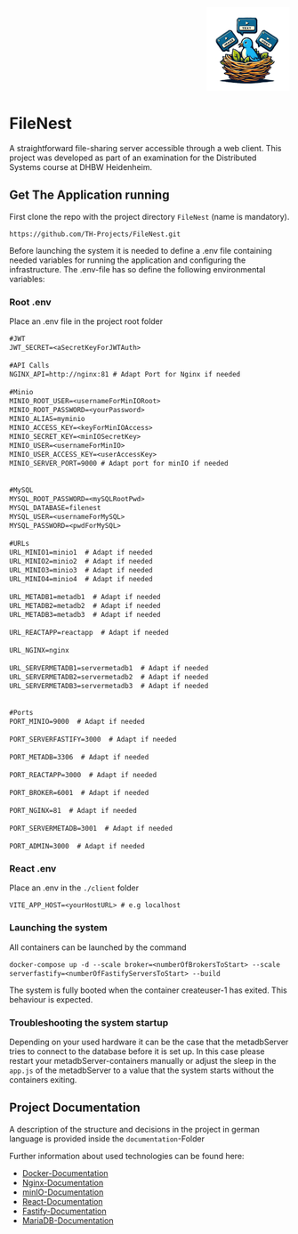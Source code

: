 <p align="right"> <img src="client/public/logo.png" alt="FileNestLogo" width="150"/> </p>

# FileNest  

A straightforward file-sharing server accessible through a web client. 
This project was developed as part of an examination for the Distributed Systems course at DHBW Heidenheim.

## Get The Application running

First clone the repo with the project directory `FileNest` (name is mandatory).
```
https://github.com/TH-Projects/FileNest.git
```

Before launching the system it is needed to define a .env file containing needed variables for running the application and configuring the infrastructure.
The .env-file has so define the following environmental variables:

### Root .env
Place an .env file in the project root folder
```
#JWT
JWT_SECRET=<aSecretKeyForJWTAuth>

#API Calls
NGINX_API=http://nginx:81 # Adapt Port for Nginx if needed

#Minio
MINIO_ROOT_USER=<usernameForMinIORoot>
MINIO_ROOT_PASSWORD=<yourPassword>
MINIO_ALIAS=myminio
MINIO_ACCESS_KEY=<keyForMinIOAccess>
MINIO_SECRET_KEY=<minIOSecretKey>
MINIO_USER=<usernameForMinIO>
MINIO_USER_ACCESS_KEY=<userAccessKey>
MINIO_SERVER_PORT=9000 # Adapt port for minIO if needed


#MySQL
MYSQL_ROOT_PASSWORD=<mySQLRootPwd>
MYSQL_DATABASE=filenest
MYSQL_USER=<usernameForMySQL>
MYSQL_PASSWORD=<pwdForMySQL>

#URLs
URL_MINIO1=minio1  # Adapt if needed
URL_MINIO2=minio2  # Adapt if needed
URL_MINIO3=minio3  # Adapt if needed
URL_MINIO4=minio4  # Adapt if needed

URL_METADB1=metadb1  # Adapt if needed
URL_METADB2=metadb2  # Adapt if needed
URL_METADB3=metadb3  # Adapt if needed

URL_REACTAPP=reactapp  # Adapt if needed

URL_NGINX=nginx

URL_SERVERMETADB1=servermetadb1  # Adapt if needed
URL_SERVERMETADB2=servermetadb2  # Adapt if needed
URL_SERVERMETADB3=servermetadb3  # Adapt if needed


#Ports
PORT_MINIO=9000  # Adapt if needed

PORT_SERVERFASTIFY=3000  # Adapt if needed

PORT_METADB=3306  # Adapt if needed

PORT_REACTAPP=3000  # Adapt if needed

PORT_BROKER=6001  # Adapt if needed

PORT_NGINX=81  # Adapt if needed

PORT_SERVERMETADB=3001  # Adapt if needed

PORT_ADMIN=3000  # Adapt if needed

```

### React .env
Place an .env in the `./client` folder

```
VITE_APP_HOST=<yourHostURL> # e.g localhost
```

### Launching the system
All containers can be launched by the command
```
docker-compose up -d --scale broker=<numberOfBrokersToStart> --scale serverfastify=<numberOfFastifyServersToStart> --build
```
The system is fully booted when the container createuser-1 has exited. This behaviour is expected.

### Troubleshooting the system startup

Depending on your used hardware it can be the case that the metadbServer tries to connect to the database before it is set up.
In this case please restart your metadbServer-containers manually or adjust the sleep in the `app.js` of the metadbServer to a value that 
the system starts without the containers exiting.


## Project Documentation

A description of the structure and decisions in the project in german language is provided inside the `documentation`-Folder

Further information about used technologies can be found here:
- [Docker-Documentation](https://docs.docker.com/manuals/)
- [Nginx-Documentation](https://nginx.org/en/docs/)
- [minIO-Documentation](https://min.io/docs/minio/container/index.html)
- [React-Documentation](https://react.dev/learn)
- [Fastify-Documentation](https://fastify.dev/docs/latest/Guides/)
- [MariaDB-Documentation](https://mariadb.com/kb/en/documentation/)





